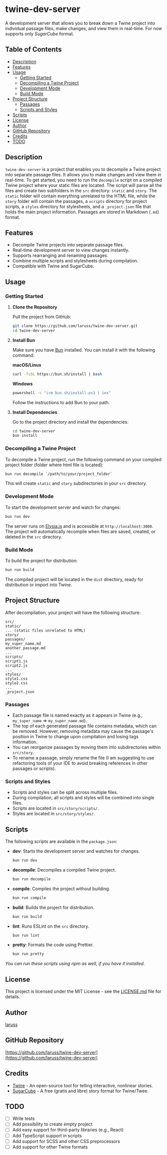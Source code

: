 # twine-dev-server

A development server that allows you to break down a Twine project into individual passage files, make changes, and view
them in real-time.
For now supports only *SugarCube* format.

## Table of Contents

- [Description](#description)
- [Features](#features)
- [Usage](#usage)
    - [Getting Started](#getting-started)
    - [Decompiling a Twine Project](#decompiling-a-twine-project)
    - [Development Mode](#development-mode)
    - [Build Mode](#build-mode)
- [Project Structure](#project-structure)
    - [Passages](#passages)
    - [Scripts and Styles](#scripts-and-styles)
- [Scripts](#scripts)
- [License](#license)
- [Author](#author)
- [GitHub Repository](#github-repository)
- [Credits](#credits)
- [TODO](#todo)

## Description

`twine-dev-server` is a project that enables you to decompile a Twine project into separate passage files. It allows you
to make changes and view them in real-time. To get started, you need to run the `decompile` script on a compiled Twine
project where your static files are located. The script will parse all the files and create two subfolders in the `src`
directory: `static` and `story`. The `static` folder will contain everything unrelated to the HTML file, while the
`story` folder will contain the passages, a `scripts` directory for project scripts, a `styles` directory for
stylesheets, and a `_project.json` file that holds the main project information. Passages are stored in Markdown (`.md`)
format.

## Features

- Decompile Twine projects into separate passage files.
- Real-time development server to view changes instantly.
- Supports rearranging and renaming passages.
- Combine multiple scripts and stylesheets during compilation.
- Compatible with Twine and SugarCube.

## Usage

### Getting Started

1. **Clone the Repository**

   Pull the project from GitHub:

   ```bash
   git clone https://github.com/laruss/twine-dev-server.git
   cd twine-dev-server
   ```

2. **Install Bun**

   Make sure you have [Bun](https://bun.sh/) installed. You can install it with the following command:

   **macOS/Linux**

   ```bash
   curl -fsSL https://bun.sh/install | bash
   ```

   **Windows**

    ```bash
   powershell -c "irm bun.sh/install.ps1 | iex"
   ```

   Follow the instructions to add Bun to your path.

3. **Install Dependencies**

   Go to the project directory and install the dependencies:

   ```bash
   cd twine-dev-server
   bun install
   ```

### Decompiling a Twine Project

To decompile a Twine project, run the following command on your compiled project folder (folder where html file is
located):

```bash
bun run decompile `/path/to/your/project_folder`
```

This will create `static` and `story` subdirectories in your `src` directory.

### Development Mode

To start the development server and watch for changes:

```bash
bun run dev
```

The server runs on [Elysia.js](https://elysiajs.com/) and is accessible at `http://localhost:3000`. The project will
automatically recompile when files are saved, created, or deleted in the `src` directory.

### Build Mode

To build the project for distribution:

```bash
bun run build
```

The compiled project will be located in the `dist` directory, ready for distribution or import into Twine.

## Project Structure

After decompilation, your project will have the following structure:

```
src/
static/
... (static files unrelated to HTML)
story/
passages/
my_super_name.md
another_passage.md
...
scripts/
script1.js
script2.js
...
styles/
style1.css
style2.css
...
_project.json
```

### Passages

- Each passage file is named exactly as it appears in Twine (e.g., `my_super_name` => `my_super_name.md`).
- The top of each generated passage file contains metadata, which can be removed. However, removing metadata may cause
  the passage's position in Twine to change upon compilation and losing tags information.
- You can reorganize passages by moving them into subdirectories within `src/story`.
- To rename a passage, simply rename the file (I am suggesting to use refactoring tools of your IDE to avoid breaking
  references in other passages or scripts).

### Scripts and Styles

- Scripts and styles can be split across multiple files.
- During compilation, all scripts and styles will be combined into single files.
- Scripts are located in `src/story/scripts/`.
- Styles are located in `src/story/styles/`.

## Scripts

The following scripts are available in the `package.json`:

- **dev**: Starts the development server and watches for changes.
  ```bash
  bun run dev
  ```
- **decompile**: Decompiles a compiled Twine project.
  ```bash
  bun run decompile
  ```
- **compile**: Compiles the project without building.
  ```bash
  bun run compile
  ```
- **build**: Builds the project for distribution.
  ```bash
  bun run build
  ```
- **lint**: Runs ESLint on the `src` directory.
  ```bash
  bun run lint
  ```
- **pretty**: Formats the code using Prettier.
  ```bash
  bun run pretty
  ```
  
_You can run these scripts using npm as well, if you have it installed._

## License

This project is licensed under the MIT License - see the [LICENSE.md](LICENSE.md) file for details.

## Author

[laruss](https://github.com/laruss)

## GitHub Repository

[https://github.com/laruss/twine-dev-server](https://github.com/laruss/twine-dev-server)

## Credits

- [Twine](https://twinery.org/) - An open-source tool for telling interactive, nonlinear stories.
- [SugarCube](https://www.motoslave.net/sugarcube/2/) - A free (gratis and libre) story format for Twine/Twee.

## TODO

- [ ] Write tests
- [ ] Add possibility to create empty project
- [ ] Add easy support for third-party libraries (e.g., React)
- [ ] Add TypeScript support in scripts
- [ ] Add support for SCSS and other CSS preprocessors
- [ ] Add support for other Twine formats
